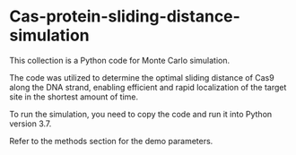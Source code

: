 # Cas-protein-sliding-distance-simulation
This collection is a Python code for Monte Carlo simulation.

The code was utilized to determine the optimal sliding distance of Cas9 along the DNA strand, enabling efficient and rapid localization of the target site in the shortest amount of time.

To run the simulation, you need to copy the code and run it into Python version 3.7. 

Refer to the methods section for the demo parameters.
